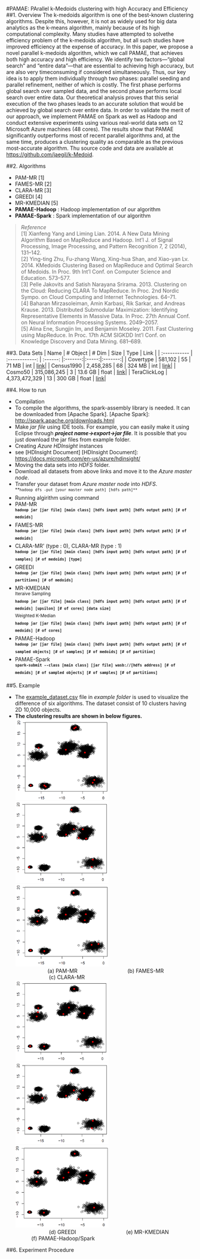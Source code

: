 #PAMAE: PArallel k-Medoids clustering with high Accuracy and Efficiency
##1. Overview
The k-medoids algorithm is one of the best-known clustering algorithms. Despite this, however, it is not as widely used for big data analytics as the k-means algorithm, mainly because of its high computational complexity. Many studies have attempted to solvethe efficiency problem of the k-medoids algorithm, but all such studies have improved efficiency at the expense of accuracy. In this paper, we propose a novel parallel k-medoids algorithm, which we call PAMAE, that achieves both high accuracy and high efficiency. We identify two factors—“global search” and “entire data”—that are essential to achieving high accuracy, but are also very timeconsuming if considered simultaneously. Thus, our key idea is to apply them individually through two phases: parallel seeding and parallel refinement, neither of which is costly. The first phase performs global search over sampled data, and the second phase performs local search over entire data. Our theoretical analysis proves that this serial execution of the two phases leads to an accurate solution that would be achieved by global search over entire data. In order to validate the merit of our approach, we implement PAMAE on Spark as well as Hadoop and conduct extensive experiments using various real-world data sets on 12 Microsoft Azure machines (48 cores). The results show that PAMAE significantly outperforms most of recent parallel algorithms and, at the same time, produces a clustering quality as comparable as the previous most-accurate algorithm. Thu source code and data are available at https://github.com/jaegil/k-Medoid.

##2. Algorithms
- PAM-MR [1]
- FAMES-MR [2]
- CLARA-MR [3]
- GREEDI [4]
- MR-KMEDIAN [5]
- **PAMAE-Hadoop** : Hadoop implementation of our algorithm
- **PAMAE-Spark** : Spark implementation of our algorithm

>_Reference_</br>
[1] Xianfeng Yang and Liming Lian. 2014. A New Data Mining Algorithm Based on MapReduce and Hadoop. Int’l J. of Signal Processing, Image Processing, and Pattern Recognition 7, 2 (2014), 131–142.</br>
[2] Ying-ting Zhu, Fu-zhang Wang, Xing-hua Shan, and Xiao-yan Lv. 2014. KMedoids Clustering Based on MapReduce and Optimal Search of Medoids. In Proc. 9th Int’l Conf. on Computer Science and Education. 573–577.</br>
[3] Pelle Jakovits and Satish Narayana Srirama. 2013. Clustering on the Cloud: Reducing CLARA To MapReduce. In Proc. 2nd Nordic Sympo. on Cloud Computing and Internet Technologies. 64–71.</br>
[4] Baharan Mirzasoleiman, Amin Karbasi, Rik Sarkar, and Andreas Krause. 2013. Distributed Submodular Maximization: Identifying Representative Elements in Massive Data. In Proc. 27th Annual Conf. on Neural Information Processing Systems. 2049–2057.</br>
[5] Alina Ene, Sungjin Im, and Benjamin Moseley. 2011. Fast Clustering using MapReduce. In Proc. 17th ACM SIGKDD Int’l Conf. on Knowledge Discovery and Data Mining. 681–689.

##3. Data Sets
| Name         | # Object       | # Dim    | Size    | Type  |  Link   |
| :----------- | :------------: | :------: |:-------:|:-----:|:-------:|
| Covertype    | 581,102        | 55       | 71 MB   | int   | [link](https://dmlabdata.blob.core.windows.net/kmedoid/Covertype.csv)|
| Census1990   | 2,458,285      | 68       | 324 MB  | int   | [link](https://dmlabdata.blob.core.windows.net/kmedoid/Census1990.csv)|
| Cosmo50      | 315,086,245    | 3        | 13.6 GB | float | [link](https://dmlabdata.blob.core.windows.net/kmedoid/Cosmo50.csv)|
| TeraClickLog | 4,373,472,329  | 13       | 300 GB  | float | [link](https://dmlabdata.blob.core.windows.net/kmedoid/split_0.csv)|

##4. How to run
- Compilation
 - To compile the algorithms, the spark-assembly library is needed. It can be downloaded from [Apache Spark]. 
[Apache Spark]: http://spark.apache.org/downloads.html
 - Make _jar file_ using IDE tools. For example, you can easily make it using Eclipse through **_project name->export->jar file_**. It is possible that you just download the jar files from example folder.
- Creating _Azure HDInsight_ instances
 - see [HDInsight Document]
 [HDInsight Document]: https://docs.microsoft.com/en-us/azure/hdinsight/
- Moving the data sets into _HDFS_ folder.
 - Download all datasets from above links and move it to the _Azure master node_.
 - Transfer your dataset from _Azure master node_ into _HDFS_.</br>
   <sup>**``hadoop dfs -put [your master node path] [hdfs path]**``</sup>
- Running algirithm using command
 - PAM-MR</br>
  <sup>**``hadoop jar [jar file] [main class] [hdfs input path] [hdfs output path] [# of medoids]``**</sup>
 - FAMES-MR</br>
  <sup>**``hadoop jar [jar file] [main class] [hdfs input path] [hdfs output path] [# of medoids]``**</sup>
 - CLARA-MR' (type : 0), CLARA-MR (type : 1)</br>
  <sup>**``hadoop jar [jar file] [main class] [hdfs input path] [hdfs output path] [# of samples] [# of medoids] [type]``**</sup>
 - GREEDI</br>
  <sup>**``hadoop jar [jar file] [main class] [hdfs input path] [hdfs output path] [# of partitions] [# of medoids]``**</sup>
 - MR-KMEDIAN</br>
  <sup>Iteraive Sampling </sup></br>
    <sup>**``hadoop jar [jar file] [main class] [hdfs input path] [hdfs output path] [# of medoids] [upsilon] [# of cores] [data size]``**</sup></br>
   <sup>Weighted K-Median </sup></br>
    <sup>**``hadoop jar [jar file] [main class] [hdfs input path] [hdfs output path] [# of medoids] [# of cores]``**</sup>
 - PAMAE-Hadoop</br>
  <sup>**``hadoop jar [jar file] [main class] [hdfs input path] [hdfs output path] [# of sampled objects] [# of samples] [# of medoids] [# of partition]``**</sup>
 - PAMAE-Spark</br>
  <sup>**``spark-submit --class [main class] [jar file] wasb://[hdfs address] [# of medoids] [# of sampled objects] [# of samples] [# of partitions]``**</sup>
  
##5. Example
 - The [example_dataset.csv](figures/example_dataset.png) file in _example folder_ is used to visualize the difference of six algorithms. The dataset consist of 10 clusters having 2D 10,000 objects.
 - **The clustering results are shown in below figures.** </br>
  <img src="figures/PAM-MR.png" width="250"> <img src="figures/FAMES-MR.png" width="250"> <img src="figures/CLARA-MR.png" width="250"></br>
 <space>&nbsp;&nbsp;&nbsp;&nbsp;&nbsp;&nbsp;&nbsp;&nbsp;&nbsp;&nbsp;
 &nbsp;&nbsp;&nbsp;&nbsp;&nbsp;&nbsp;&nbsp;&nbsp;&nbsp;&nbsp;</space> (a) PAM-MR 
 <space>&nbsp;&nbsp;&nbsp;&nbsp;&nbsp;&nbsp;&nbsp;&nbsp;&nbsp;&nbsp;&nbsp;&nbsp;&nbsp;&nbsp;
 &nbsp;&nbsp;&nbsp;&nbsp;&nbsp;&nbsp;&nbsp;&nbsp;&nbsp;&nbsp;&nbsp;&nbsp;&nbsp;&nbsp;&nbsp;&nbsp;&nbsp;
 </space> (b) FAMES-MR 
 <space>&nbsp;&nbsp;&nbsp;&nbsp;&nbsp;&nbsp;&nbsp;&nbsp;&nbsp;&nbsp;
 &nbsp;&nbsp;&nbsp;&nbsp;&nbsp;&nbsp;&nbsp;&nbsp;&nbsp;&nbsp;&nbsp;
 &nbsp;&nbsp;&nbsp;&nbsp;&nbsp;&nbsp;&nbsp;&nbsp;&nbsp;&nbsp;</space> (c) CLARA-MR</br>
 <img src="figures/GREEDI.png" width="250"> <img src="figures/FAMES-MR.png" width="250"> <img src="figures/PAMAE.png" width="250">    </br>
 <space>&nbsp;&nbsp;&nbsp;&nbsp;&nbsp;&nbsp;&nbsp;&nbsp;&nbsp;&nbsp;&nbsp;
 &nbsp;&nbsp;&nbsp;&nbsp;&nbsp;&nbsp;&nbsp;&nbsp;&nbsp;&nbsp;</space> (d) GREEDI
 <space>&nbsp;&nbsp;&nbsp;&nbsp;&nbsp;&nbsp;&nbsp;&nbsp;&nbsp;&nbsp;&nbsp;&nbsp;&nbsp;&nbsp;&nbsp;
 &nbsp;&nbsp;&nbsp;&nbsp;&nbsp;&nbsp;&nbsp;&nbsp;&nbsp;&nbsp;&nbsp;&nbsp;&nbsp;&nbsp;&nbsp;&nbsp;
 </space> (e) MR-KMEDIAN 
 <space>&nbsp;&nbsp;&nbsp;&nbsp;&nbsp;&nbsp;&nbsp;&nbsp;&nbsp;&nbsp;&nbsp;
 &nbsp;&nbsp;&nbsp;&nbsp;&nbsp;&nbsp;&nbsp;&nbsp;&nbsp;&nbsp;</space> (f) PAMAE-Hadoop/Spark</br>

 ##6. Experiment Procedure
 


